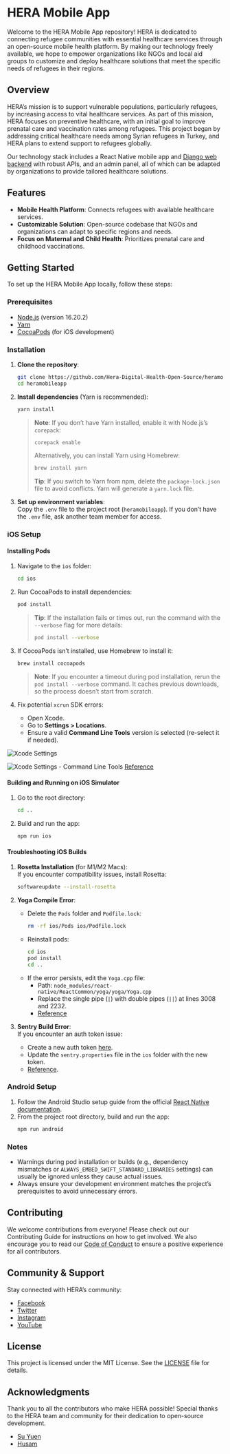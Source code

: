 # HERA Mobile App

Welcome to the HERA Mobile App repository! HERA is dedicated to connecting refugee communities with essential healthcare services through an open-source mobile health platform. By making our technology freely available, we hope to empower organizations like NGOs and local aid groups to customize and deploy healthcare solutions that meet the specific needs of refugees in their regions.

## Overview

HERA’s mission is to support vulnerable populations, particularly refugees, by increasing access to vital healthcare services. As part of this mission, HERA focuses on preventive healthcare, with an initial goal to improve prenatal care and vaccination rates among refugees. This project began by addressing critical healthcare needs among Syrian refugees in Turkey, and HERA plans to extend support to refugees globally.

Our technology stack includes a React Native mobile app and [Django web backend](https://github.com/Hera-Digital-Health-Open-Source/herabackend) with robust APIs, and an admin panel, all of which can be adapted by organizations to provide tailored healthcare solutions.

## Features

- **Mobile Health Platform**: Connects refugees with available healthcare services.
- **Customizable Solution**: Open-source codebase that NGOs and organizations can adapt to specific regions and needs.
- **Focus on Maternal and Child Health**: Prioritizes prenatal care and childhood vaccinations.

## Getting Started

To set up the HERA Mobile App locally, follow these steps:

### Prerequisites

- [Node.js](https://nodejs.org/en/download/) (version 16.20.2)
- [Yarn](https://yarnpkg.com/getting-started/install)
- [CocoaPods](https://cocoapods.org) (for iOS development)

### Installation

1. **Clone the repository**:

   ```bash
   git clone https://github.com/Hera-Digital-Health-Open-Source/heramobileapp.git
   cd heramobileapp
   ```

2. **Install dependencies** (Yarn is recommended):

   ```bash
   yarn install
   ```

   > **Note**: If you don’t have Yarn installed, enable it with Node.js’s `corepack`:
   >
   > ```bash
   > corepack enable
   > ```
   >
   > Alternatively, you can install Yarn using Homebrew:
   >
   > ```bash
   > brew install yarn
   > ```
   >
   > **Tip**: If you switch to Yarn from npm, delete the `package-lock.json` file to avoid conflicts. Yarn will generate a `yarn.lock` file.

3. **Set up environment variables**:  
   Copy the `.env` file to the project root (`heramobileapp`). If you don’t have the `.env` file, ask another team member for access.

### iOS Setup

#### Installing Pods

1. Navigate to the `ios` folder:

   ```bash
   cd ios
   ```

2. Run CocoaPods to install dependencies:

   ```bash
   pod install
   ```

   > **Tip**: If the installation fails or times out, run the command with the `--verbose` flag for more details:
   >
   > ```bash
   > pod install --verbose
   > ```

3. If CocoaPods isn’t installed, use Homebrew to install it:

   ```bash
   brew install cocoapods
   ```

   > **Note**: If you encounter a timeout during pod installation, rerun the `pod install --verbose` command. It caches previous downloads, so the process doesn’t start from scratch.

4. Fix potential `xcrun` SDK errors:
   - Open Xcode.
   - Go to **Settings > Locations**.
   - Ensure a valid **Command Line Tools** version is selected (re-select it if needed).

![Xcode Settings](https://github.com/user-attachments/assets/38b376ac-200a-4f1f-9f7c-606da5d3ff3b)

![Xcode Settings - Command Line Tools](https://github.com/user-attachments/assets/88bfd16a-ce92-4261-b4b3-0aa66fe1a69a)
[Reference](https://stackoverflow.com/a/68579858)

#### Building and Running on iOS Simulator

1. Go to the root directory:

   ```bash
   cd ..
   ```

2. Build and run the app:
   ```bash
   npm run ios
   ```

#### Troubleshooting iOS Builds

1. **Rosetta Installation** (for M1/M2 Macs):  
   If you encounter compatibility issues, install Rosetta:

   ```bash
   softwareupdate --install-rosetta
   ```

2. **Yoga Compile Error**:

   - Delete the `Pods` folder and `Podfile.lock`:
     ```bash
     rm -rf ios/Pods ios/Podfile.lock
     ```
   - Reinstall pods:
     ```bash
     cd ios
     pod install
     cd ..
     ```
   - If the error persists, edit the `Yoga.cpp` file:
     - Path: `node_modules/react-native/ReactCommon/yoga/yoga/Yoga.cpp`
     - Replace the single pipe (`|`) with double pipes (`||`) at lines 3008 and 2232.
     - [Reference](https://stackoverflow.com/a/75949937)

3. **Sentry Build Error**:  
   If you encounter an auth token issue:
   - Create a new auth token [here](https://hera-inc.sentry.io/settings/auth-tokens/).
   - Update the `sentry.properties` file in the `ios` folder with the new token.
   - [Reference](https://lightrun.com/answers/getsentry-sentry-react-native-build-fails-on-phasescriptexecution).

### Android Setup

1. Follow the Android Studio setup guide from the official [React Native documentation](https://reactnative.dev/docs/environment-setup).
2. From the project root directory, build and run the app:
   ```bash
   npm run android
   ```

### Notes

- Warnings during pod installation or builds (e.g., dependency mismatches or `ALWAYS_EMBED_SWIFT_STANDARD_LIBRARIES` settings) can usually be ignored unless they cause actual issues.
- Always ensure your development environment matches the project’s prerequisites to avoid unnecessary errors.

## Contributing

We welcome contributions from everyone! Please check out our Contributing Guide for instructions on how to get involved. We also encourage you to read our [Code of Conduct](CODE_OF_CONDUCT.md) to ensure a positive experience for all contributors.

## Community & Support

Stay connected with HERA’s community:

- [Facebook](https://www.facebook.com/HeraDigitalHealth)
- [Twitter](https://twitter.com/HERA_dHealth)
- [Instagram](https://www.instagram.com/heradigitalhealth/)
- [YouTube](https://www.youtube.com/channel/UCkQ1ovuIV8qg7lezNgc6w2w)

## License

This project is licensed under the MIT License. See the [LICENSE](/LICENSE) file for details.

## Acknowledgments

Thank you to all the contributors who make HERA possible! Special thanks to the HERA team and community for their dedication to open-source development.

- [Su Yuen](https://github.com/suyuen)
- [Husam](https://github.com/husam79)
